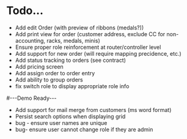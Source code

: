 # Todo...
* Add edit Order (with preview of ribbons (medals?))
* Add print view for order (customer address, exclude CC for non-accounting, racks, medals, minis)
* Ensure proper role reinforcement at router/controller level
* Add support for new order (will require mapping precidence, etc.)
* Add status tracking to orders (see contract)
* Add pricing screen
* Add assign order to order entry
* Add ability to group orders
* fix switch role to display appropriate role info

#---Demo Ready---
* Add support for mail merge from customers (ms word format)
* Persist search options when displaying grid
* bug - ensure user names are unique
* bug- ensure user cannot change role if they are admin